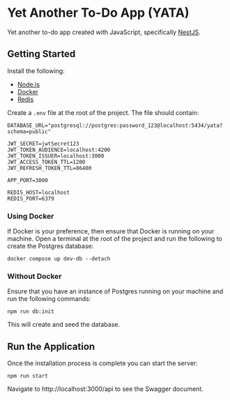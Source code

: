 # Yet Another To-Do App (YATA)

Yet another to-do app created with JavaScript, specifically [NestJS](https://nestjs.com/).

## Getting Started

Install the following:

- [Node.js](https://nodejs.org/en/)
- [Docker](https://www.docker.com/)
- [Redis](https://redis.io/docs/getting-started/installation/)

Create a `.env` file at the root of the project. The file should contain:

```Properties
DATABASE_URL="postgresql://postgres:password_123@localhost:5434/yata?schema=public"

JWT_SECRET=jwtSecret123
JWT_TOKEN_AUDIENCE=localhost:4200
JWT_TOKEN_ISSUER=localhost:3000
JWT_ACCESS_TOKEN_TTL=1200
JWT_REFRESH_TOKEN_TTL=86400

APP_PORT=3000

REDIS_HOST=localhost
REDIS_PORT=6379
```

### Using Docker

If Docker is your preference, then ensure that Docker is running on your machine.
Open a terminal at the root of the project and run the following to create the Postgres database:

```
docker compose up dev-db --detach
```

### Without Docker

Ensure that you have an instance of Postgres running on your machine and run the following commands:

```
npm run db:init
```

This will create and seed the database.

## Run the Application

Once the installation process is complete you can start the server:

```shell
npm run start
```

Navigate to http://localhost:3000/api to see the Swagger document.
